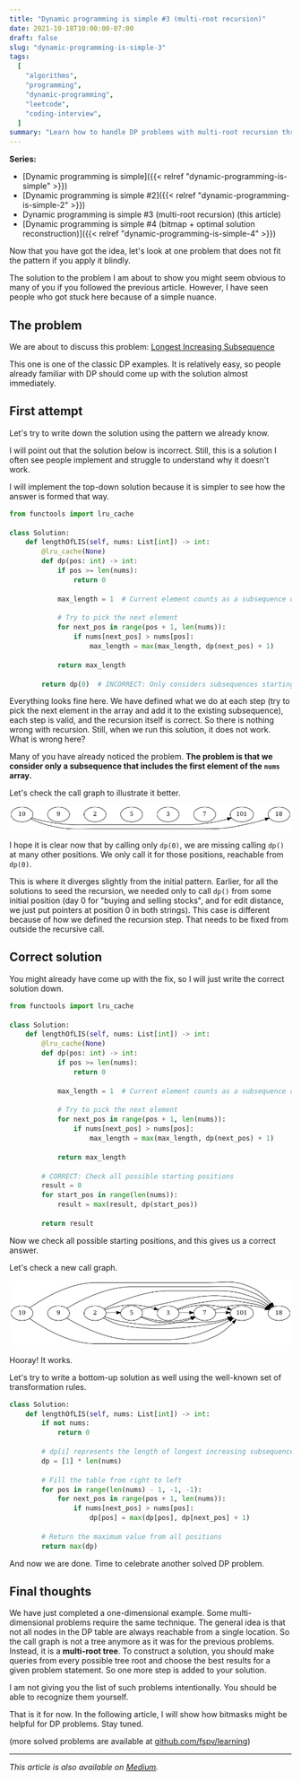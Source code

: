 ```yaml
---
title: "Dynamic programming is simple #3 (multi-root recursion)"
date: 2021-10-18T10:00:00-07:00
draft: false
slug: "dynamic-programming-is-simple-3"
tags:
  [
    "algorithms",
    "programming",
    "dynamic-programming",
    "leetcode",
    "coding-interview",
  ]
summary: "Learn how to handle DP problems with multi-root recursion through the Longest Increasing Subsequence problem."
---
```


**Series:**

- [Dynamic programming is simple]({{< relref "dynamic-programming-is-simple" >}})
- [Dynamic programming is simple #2]({{< relref "dynamic-programming-is-simple-2" >}})
- Dynamic programming is simple #3 (multi-root recursion) (this article)
- [Dynamic programming is simple #4 (bitmap + optimal solution reconstruction)]({{< relref "dynamic-programming-is-simple-4" >}})

Now that you have got the idea, let's look at one problem that does not fit the pattern if you apply it blindly.

The solution to the problem I am about to show you might seem obvious to many of you if you followed the previous article. However, I have seen people who got stuck here because of a simple nuance.

## The problem

We are about to discuss this problem: [Longest Increasing Subsequence](https://leetcode.com/problems/longest-increasing-subsequence/)

This one is one of the classic DP examples. It is relatively easy, so people already familiar with DP should come up with the solution almost immediately.

## First attempt

Let's try to write down the solution using the pattern we already know.

I will point out that the solution below is incorrect. Still, this is a solution I often see people implement and struggle to understand why it doesn't work.

I will implement the top-down solution because it is simpler to see how the answer is formed that way.

```python
from functools import lru_cache

class Solution:
    def lengthOfLIS(self, nums: List[int]) -> int:
        @lru_cache(None)
        def dp(pos: int) -> int:
            if pos >= len(nums):
                return 0

            max_length = 1  # Current element counts as a subsequence of length 1

            # Try to pick the next element
            for next_pos in range(pos + 1, len(nums)):
                if nums[next_pos] > nums[pos]:
                    max_length = max(max_length, dp(next_pos) + 1)

            return max_length

        return dp(0)  # INCORRECT: Only considers subsequences starting at index 0
```

Everything looks fine here. We have defined what we do at each step (try to pick the next element in the array and add it to the existing subsequence), each step is valid, and the recursion itself is correct. So there is nothing wrong with recursion. Still, when we run this solution, it does not work. What is wrong here?

Many of you have already noticed the problem. **The problem is that we consider only a subsequence that includes the first element of the `nums` array.**

Let's check the call graph to illustrate it better.

![](./callgraph1.webp)

I hope it is clear now that by calling only `dp(0)`, we are missing calling `dp()` at many other positions. We only call it for those positions, reachable from `dp(0)`.

This is where it diverges slightly from the initial pattern. Earlier, for all the solutions to seed the recursion, we needed only to call `dp()` from some initial position (day 0 for "buying and selling stocks", and for edit distance, we just put pointers at position 0 in both strings). This case is different because of how we defined the recursion step. That needs to be fixed from outside the recursive call.

## Correct solution

You might already have come up with the fix, so I will just write the correct solution down.

```python
from functools import lru_cache

class Solution:
    def lengthOfLIS(self, nums: List[int]) -> int:
        @lru_cache(None)
        def dp(pos: int) -> int:
            if pos >= len(nums):
                return 0

            max_length = 1  # Current element counts as a subsequence of length 1

            # Try to pick the next element
            for next_pos in range(pos + 1, len(nums)):
                if nums[next_pos] > nums[pos]:
                    max_length = max(max_length, dp(next_pos) + 1)

            return max_length

        # CORRECT: Check all possible starting positions
        result = 0
        for start_pos in range(len(nums)):
            result = max(result, dp(start_pos))

        return result
```

Now we check all possible starting positions, and this gives us a correct answer.

Let's check a new call graph.

![](./callgraph2.webp)

Hooray! It works.

Let's try to write a bottom-up solution as well using the well-known set of transformation rules.

```python
class Solution:
    def lengthOfLIS(self, nums: List[int]) -> int:
        if not nums:
            return 0

        # dp[i] represents the length of longest increasing subsequence ending at index i
        dp = [1] * len(nums)

        # Fill the table from right to left
        for pos in range(len(nums) - 1, -1, -1):
            for next_pos in range(pos + 1, len(nums)):
                if nums[next_pos] > nums[pos]:
                    dp[pos] = max(dp[pos], dp[next_pos] + 1)

        # Return the maximum value from all positions
        return max(dp)
```

And now we are done. Time to celebrate another solved DP problem.

## Final thoughts

We have just completed a one-dimensional example. Some multi-dimensional problems require the same technique. The general idea is that not all nodes in the DP table are always reachable from a single location. So the call graph is not a tree anymore as it was for the previous problems. Instead, it is a **multi-root tree**. To construct a solution, you should make queries from every possible tree root and choose the best results for a given problem statement. So one more step is added to your solution.

I am not giving you the list of such problems intentionally. You should be able to recognize them yourself.

That is it for now. In the following article, I will show how bitmasks might be helpful for DP problems. Stay tuned.

(more solved problems are available at [github.com/fspv/learning](http://github.com/fspv/learning))

---

_This article is also available on [Medium](https://medium.com/@pv.safronov/dynamic-programming-is-simple-3-multi-root-recursion-c613dfcc15b4)._
